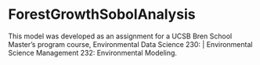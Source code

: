 # ForestGrowthSobolAnalysis
This model was developed as an assignment for a UCSB Bren School Master’s program course, Environmental Data Science 230: | Environmental Science Management 232: Environmental Modeling. 
